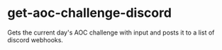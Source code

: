# get-aoc-challenge-discord
 Gets the current day's AOC challenge with input and posts it to a list of discord webhooks.

